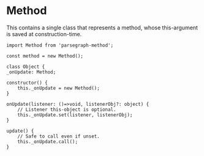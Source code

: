 # Method

This contains a single class that represents a method, whose this-argument is
saved at construction-time.

    import Method from 'parsegraph-method';

    const method = new Method();

    class Object {
    _onUpdate: Method;

    constructor() {
        this._onUpdate = new Method();
    }

    onUpdate(listener: ()=>void, listenerObj?: object) {
        // Listener this-object is optional.
        this._onUpdate.set(listener, listenerObj);
    }

    update() {
        // Safe to call even if unset.
        this._onUpdate.call();
    }
